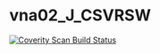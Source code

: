 # vna02_J_CSVRSW
<a href="https://scan.coverity.com/projects/wendyzhang1121-vna02_j_csvrsw">
  <img alt="Coverity Scan Build Status"
       src="https://scan.coverity.com/projects/9634/badge.svg"/>
</a>
